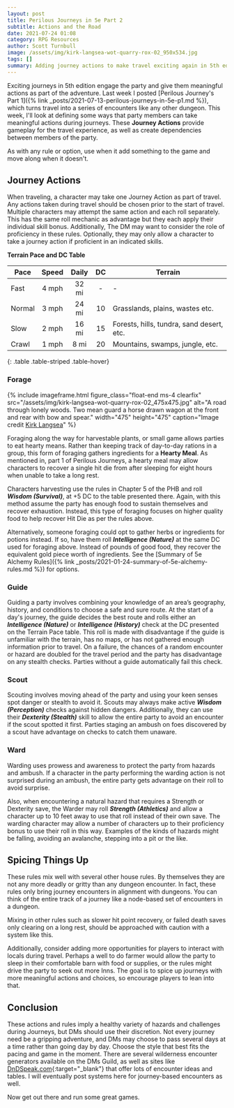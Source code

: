 ```yaml
---
layout: post
title: Perilous Journeys in 5e Part 2
subtitle: Actions and the Road
date: 2021-07-24 01:08
category: RPG Resources
author: Scott Turnbull
image: /assets/img/kirk-langsea-wot-quarry-rox-02_950x534.jpg
tags: []
summary: Adding journey actions to make travel exciting again in 5th edition Dungeons & Dragons.
---
```


Exciting journeys in 5th edition engage the party and give them meaningful actions as part of the adventure.  Last week I posted [Perilous Journey's Part 1]({% link _posts/2021-07-13-perilous-journeys-in-5e-p1.md %}), which turns travel into a series of encounters like any other dungeon. This week, I'll look at defining some ways that party members can take meaningful actions during journeys.  These **Journey Actions** provide gameplay for the travel experience, as well as create dependencies between members of the party. 

As with any rule or option, use when it add something to the game  and move along when it doesn't.

## Journey Actions

When traveling, a character may take one Journey Action as part of travel.  Any actions taken during travel should be chosen prior to the start of travel. Multiple characters may attempt the same action and each roll separately. This has the same roll mechanic as advantage but they each apply their individual skill bonus. Additionally, The DM may want to consider the role of proficiency in these rules. Optionally, they may only allow a character to take a journey action if proficient in an indicated skills. 

**Terrain Pace and DC Table** 

| Pace    | Speed | Daily | DC |Terrain                |
|---------|:-----:|:-----:|:--:|-----------------------|
| Fast    | 4 mph | 32 mi | -  |-                      |
| Normal  | 3 mph | 24 mi | 10 |Grasslands, plains, wastes etc.|
| Slow    | 2 mph | 16 mi | 15 |Forests, hills, tundra, sand desert, etc.    |
| Crawl   | 1 mph | 8 mi  | 20 |Mountains, swamps, jungle, etc. |
{: .table .table-striped .table-hover}

### Forage

{% include imageframe.html
  figure_class="float-end ms-4 clearfix"
  src="/assets/img/kirk-langsea-wot-quarry-rox-02_475x475.jpg"
  alt="A road through lonely woods.  Two mean guard a horse drawn wagon at the front and rear with bow and spear."
  width="475" height="475"
  caption="Image credit <a href='https://www.artstation.com/artwork/baBQrr' target='_blank'>Kirk Langsea</a>"
 %}

Foraging along the way for harvestable plants, or small game allows parties to eat hearty means.  Rather than keeping track of day-to-day rations in a group, this form of foraging gathers ingredients for a **Hearty Meal**.  As mentioned in, part 1 of Perilous Journeys, a hearty meal may allow characters to recover a single hit die from after sleeping for eight hours when unable to take a long rest.

Characters harvesting use the rules in Chapter 5 of the PHB and roll ***Wisdom (Survival)***, at +5 DC to the table presented there. Again, with this method assume the party has enough food to sustain themselves and recover exhaustion.  Instead, this type of foraging focuses on higher quality food to help recover Hit Die as per the rules above. 

Alternatively, someone foraging could opt to gather herbs or ingredients for potions instead. If so, have them roll ***Intelligence (Nature)*** at the same DC used for foraging above.  Instead of pounds of good food, they recover the equivalent gold piece worth of ingredients. See the [Summary of 5e Alchemy Rules]({% link _posts/2021-01-24-summary-of-5e-alchemy-rules.md %}) for options.

### Guide
Guiding a party involves combining your knowledge of an area’s geography, history, and conditions to choose a safe and sure route. At the start of a day's journey, the guide decides the best route and rolls either an ***Intelligence (Nature)*** or ***Intelligence (History)*** check at the DC presented on the Terrain Pace table. This roll is made with disadvantage if the guide is unfamiliar with the terrain, has no maps, or has not gathered enough information prior to travel. On a failure, the chances of a random encounter or hazard are doubled for the travel period and the party has disadvantage on any stealth checks. Parties without a guide automatically fail this check. 

### Scout
Scouting involves moving ahead of the party and using your keen senses spot danger or stealth to avoid it.  Scouts may always make active ***Wisdom (Perception)*** checks against hidden dangers.  Additionally, they can use their ***Dexterity (Stealth)*** skill to allow the entire party to avoid an encounter if the scout spotted it first. Parties staging an ambush on foes discovered by a scout have advantage on checks to catch them unaware.

### Ward
Warding uses prowess and awareness to protect the party from hazards and ambush. If a character in the party performing the warding action is not surprised during an ambush, the entire party gets advantage on their roll to avoid surprise. 

Also, when encountering a natural hazard that requires a Strength or Dexterity save, the Warder may roll ***Strength (Athletics)*** and allow a character up to 10 feet away to use that roll instead of their own save.  The warding character may allow a number of characters up to their proficiency bonus to use their roll in this way. Examples of the kinds of hazards might be falling, avoiding an avalanche, stepping into a pit or the like.

## Spicing Things Up

These rules mix well with several other house rules. By themselves they are not any more deadly or gritty than any dungeon encounter. In fact, these rules only bring journey encounters in alignment with dungeons. You can think of the entire track of a journey like a node-based set of encounters in a dungeon.

Mixing in other rules such as slower hit point recovery, or failed death saves only clearing on a long rest, should be approached with caution with a system like this. 

Additionally, consider adding more opportunities for players to interact with locals during travel. Perhaps a well to do farmer would allow the party to sleep in their comfortable barn with food or supplies, or the rules might drive the party to seek out more Inns.  The goal is to spice up journeys with more meaningful actions and choices, so encourage players to lean into that.

## Conclusion

These actions and rules imply a healthy variety of hazards and challenges during Journeys, but DMs should use their discretion. Not every journey need be a gripping adventure, and DMs may choose to pass several days at a time rather than going day by day. Choose the style that best fits the pacing and game in the moment. There are several wilderness encounter generators available on the DMs Guild, as well as sites like [DnDSpeak.com](https://www.dndspeak.com/){:target="_blank"} that offer lots of encounter ideas and tables.  I will eventually post systems here for journey-based encounters as well.

Now get out there and run some great games.